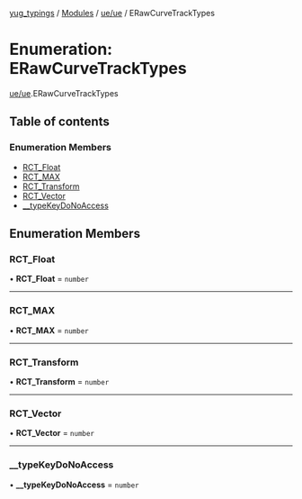 [yug_typings](../README.md) / [Modules](../modules.md) / [ue/ue](../modules/ue_ue.md) / ERawCurveTrackTypes

# Enumeration: ERawCurveTrackTypes

[ue/ue](../modules/ue_ue.md).ERawCurveTrackTypes

## Table of contents

### Enumeration Members

- [RCT\_Float](ue_ue.ERawCurveTrackTypes.md#rct_float)
- [RCT\_MAX](ue_ue.ERawCurveTrackTypes.md#rct_max)
- [RCT\_Transform](ue_ue.ERawCurveTrackTypes.md#rct_transform)
- [RCT\_Vector](ue_ue.ERawCurveTrackTypes.md#rct_vector)
- [\_\_typeKeyDoNoAccess](ue_ue.ERawCurveTrackTypes.md#__typekeydonoaccess)

## Enumeration Members

### RCT\_Float

• **RCT\_Float** = `number`

___

### RCT\_MAX

• **RCT\_MAX** = `number`

___

### RCT\_Transform

• **RCT\_Transform** = `number`

___

### RCT\_Vector

• **RCT\_Vector** = `number`

___

### \_\_typeKeyDoNoAccess

• **\_\_typeKeyDoNoAccess** = `number`
